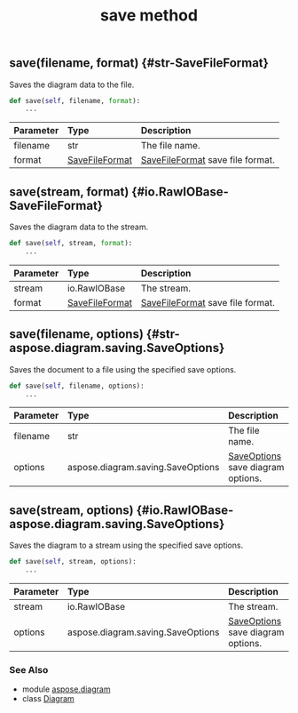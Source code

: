 ﻿---
title: save method
second_title: Aspose.Diagram for Python via .NET API References
description: 
type: docs
weight: 150
url: /python-net/aspose.diagram/diagram/save/
is_root: false
---

## save(filename, format) {#str-SaveFileFormat}

Saves the diagram data to the file.



```python
def save(self, filename, format):
    ...
```


| Parameter | Type | Description |
| :- | :- | :- |
| filename | str | The file name. |
| format | [SaveFileFormat](/diagram/python-net/aspose.diagram/savefileformat) | [SaveFileFormat](/diagram/python-net/aspose.diagram/savefileformat) save file format. |


## save(stream, format) {#io.RawIOBase-SaveFileFormat}

Saves the diagram data to the stream.



```python
def save(self, stream, format):
    ...
```


| Parameter | Type | Description |
| :- | :- | :- |
| stream | io.RawIOBase | The stream. |
| format | [SaveFileFormat](/diagram/python-net/aspose.diagram/savefileformat) | [SaveFileFormat](/diagram/python-net/aspose.diagram/savefileformat) save file format. |


## save(filename, options) {#str-aspose.diagram.saving.SaveOptions}

Saves the document to a file using the specified save options.



```python
def save(self, filename, options):
    ...
```


| Parameter | Type | Description |
| :- | :- | :- |
| filename | str | The file name. |
| options | aspose.diagram.saving.SaveOptions | [SaveOptions](/diagram/python-net/aspose.diagram.saving/saveoptions) save diagram options. |


## save(stream, options) {#io.RawIOBase-aspose.diagram.saving.SaveOptions}

Saves the diagram to a stream using the specified save options.



```python
def save(self, stream, options):
    ...
```


| Parameter | Type | Description |
| :- | :- | :- |
| stream | io.RawIOBase | The stream. |
| options | aspose.diagram.saving.SaveOptions | [SaveOptions](/diagram/python-net/aspose.diagram.saving/saveoptions) save diagram options. |



### See Also
* module [aspose.diagram](../../)
* class [Diagram](/diagram/python-net/aspose.diagram/diagram)

